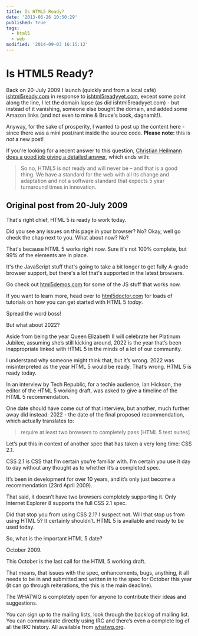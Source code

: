 ```yaml
---
title: Is HTML5 Ready?
date: '2013-06-26 10:50:29'
published: true
tags:
  - html5
  - web
modified: '2014-09-03 16:15:12'
---
```

# Is HTML5 Ready?

Back on 20-July 2009 I launch (quickly and from a local caf&eacute;) [ishtml5ready.com](http://web.archive.org/web/20120617183716/http://ishtml5ready.com/) in response to [ishtml5readyyet.com](http://web.archive.org/web/20120504112614/http://ishtml5readyyet.com/), except some point along the line, I let the domain lapse (as did ishtml5readyyet.com) - but instead of it vanishing, someone else bought the domain, and added some Amazon links (and not even to mine & Bruce's book, dagnamit!).

Anyway, for the sake of prosperity, I wanted to post up the content here - since there was a mini post/rant inside the source code. **Please note:** this is *not* a new post!

If you're looking for a recent answer to this question, [Christian Heilmann does a good job giving a detailed answer](http://christianheilmann.com/2012/03/14/html5-is-not-ready-yet-and-will-never-be-and-that-is-a-good-thing-html5-question-1/), which ends with:

> So no, HTML5 is not ready and will never be – and that is a good thing. We have a standard for the web with all its change and adaptation and not a software standard that expects 5 year turnaround times in innovation.

<!--more-->

## Original post from 20-July 2009

That's right chief, HTML 5 is ready to work today.

Did you see any issues on this page in your browser?  No? Okay, well go check 
the chap next to you.  What about now?  No?

That's because HTML 5 works right now.  Sure it's not 100% complete, but 99% 
of the elements are in place. 

It's the JavaScript stuff that's going to take a bit longer to get fully 
A-grade browser support, but there's a lot that's supported in the latest 
browsers.

Go check out [html5demos.com](http://html5demos.com) for some of the JS stuff that works now.

If you want to learn more, head over to [html5doctor.com](http://html5doctor.com) for loads of 
tutorials on how you can get started with HTML 5 *today*.

Spread the word boss!

But what about 2022?

Aside from being the year Queen Elizabeth II will celebrate her Platinum 
Jubilee, assuming she’s still kicking around, 2022 is the year that’s been 
inappropriate linked with HTML 5 in the minds of a lot of our community.

I understand why someone might think that, but it’s wrong. 2022 was 
misinterpreted as the year HTML 5 would be ready. That’s wrong. HTML 5 is 
ready today.

In an interview by Tech Republic, for a techie audience, Ian Hickson, the 
editor of the HTML 5 working draft, was asked to give a timeline of the 
HTML 5 recommendation.

One date should have come out of that interview, but another, much further 
away did instead: 2022 - the date of the final proposed recommendation, 
which actually translates to:

> require at least two browsers to completely pass [HTML 5 test suites]

Let’s put this in context of another spec that has taken a very long 
time: CSS 2.1.

CSS 2.1 is CSS that I’m certain you’re familiar with. I’m certain you use it 
day to day without any thought as to whether it’s a completed spec.

It’s been in development for over 10 years, and it’s only just become a 
recommendation (23rd April 2009).

That said, it doesn’t have two browsers completely supporting it. Only Internet 
Explorer 8 supports the full CSS 2.1 spec.

Did that stop you from using CSS 2.1? I suspect not. Will that stop us from 
using HTML 5? It certainly shouldn’t. HTML 5 is available and ready to be used 
today.

So, what is the important HTML 5 date?

October 2009.

This October is the last call for the HTML 5 working draft.

That means, that issues with the spec, enhancements, bugs, anything, it all needs 
to be in and submitted and written in to the spec for October this year (it can 
go through reiterations, the this is the main deadline).

The WHATWG is completely open for anyone to contribute their ideas and 
suggestions.

You can sign up to the mailing lists, look through the backlog of mailing list. 
You can communicate directly using IRC and there’s even a complete log of all the 
IRC history. All available from [whatwg.org](http://whatwg.org).
